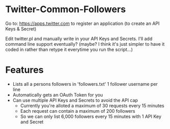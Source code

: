 # Twitter-Common-Followers

Go to: https://apps.twitter.com to register an application (to create an API Keys & Secret)

Edit twitter.pl and manually write in your API Keys and Secrets. I'll add command line support eventually? (maybe? I think it's just simpler to have it coded in rather than retype it everytime you run the script...)

# Features

- Lists all a persons followers in 'followers.txt' 1 follower username per line
- Automatically gets an OAuth Token for you
- Can use multiple API Keys and Secrets to avoid the API cap
  - Currently you're alloted a maximum of 30 requests every 15 minutes
  - Each request can contain a maximum of 200 followers
  - So we can only list 6,000 followers every 15 minutes with 1 API Key and Secret
 
